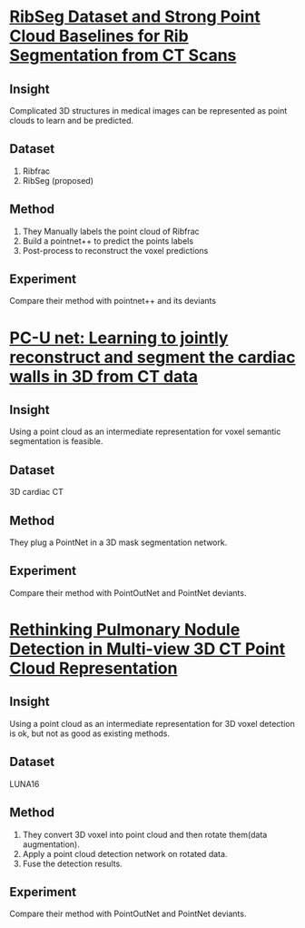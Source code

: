 # [RibSeg Dataset and Strong Point Cloud Baselines for Rib Segmentation from CT Scans](https://arxiv.org/abs/2109.09521)

## Insight
Complicated 3D structures in medical images can be represented as point clouds to learn and be predicted.

## Dataset
1. Ribfrac
2. RibSeg (proposed)

## Method
1. They Manually labels the point cloud of Ribfrac
2. Build a pointnet++ to predict the points labels
3. Post-process to reconstruct the voxel predictions

## Experiment
Compare their method with pointnet++ and its deviants


# [PC-U net: Learning to jointly reconstruct and segment the cardiac walls in 3D from CT data](https://arxiv.org/pdf/2008.08194)

## Insight
Using a point cloud as an intermediate representation for voxel semantic segmentation is feasible.

## Dataset
3D cardiac CT

## Method
They plug a PointNet in a 3D mask segmentation network.

## Experiment
Compare their method with PointOutNet and PointNet deviants.

# [Rethinking Pulmonary Nodule Detection in Multi-view 3D CT Point Cloud Representation](https://link.springer.com/chapter/10.1007/978-3-030-87589-3_9)

## Insight
Using a point cloud as an intermediate representation for 3D voxel detection is ok, but not as good as existing methods.

## Dataset
LUNA16

## Method
1. They convert 3D voxel into point cloud and then rotate them(data augmentation).
2. Apply a point cloud detection network on rotated data.
3. Fuse the detection results.

## Experiment
Compare their method with PointOutNet and PointNet deviants.
